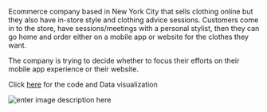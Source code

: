 Ecommerce company based in New York City that sells clothing online but they also have in-store style and clothing advice sessions. Customers come in to the store, have sessions/meetings with a personal stylist, then they can go home and order either on a mobile app or website for the clothes they want.

The company is trying to decide whether to focus their efforts on their mobile app experience or their website. 

Click [here](https://github.com/PrajwalRLJagtap/Appp-vs-Website-/blob/main/App_vs_Website_Performance_Comparision.ipynb) for the code and Data visualization 
 

![enter image description here](https://www.thebudgetfashionista.com/wp-content/uploads/2017/02/Depositphotos_87895272_m-2015.jpg.webp)
